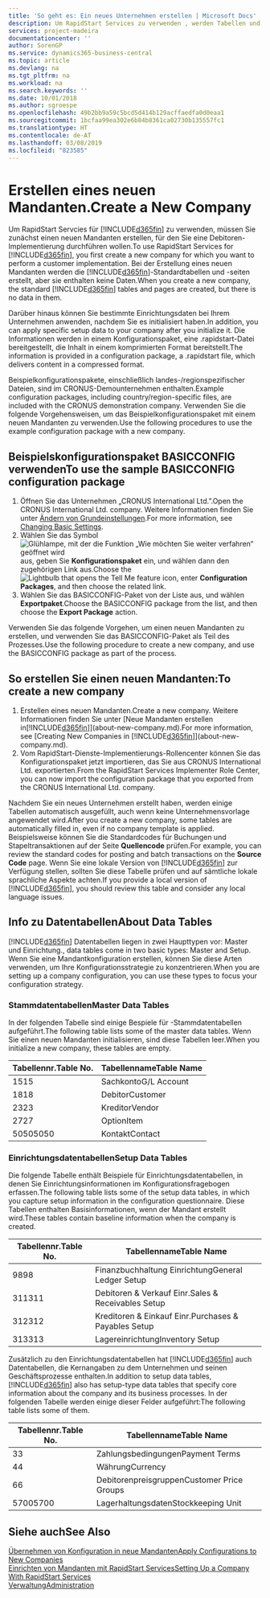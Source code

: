 ```yaml
---
title: 'So geht es: Ein neues Unternehmen erstellen | Microsoft Docs'
description: Um RapidStart Services zu verwenden , werden Tabellen und Seiten erstellt, aber sie enthalten keine Daten.
services: project-madeira
documentationcenter: ''
author: SorenGP
ms.service: dynamics365-business-central
ms.topic: article
ms.devlang: na
ms.tgt_pltfrm: na
ms.workload: na
ms.search.keywords: ''
ms.date: 10/01/2018
ms.author: sgroespe
ms.openlocfilehash: 49b2bb9a59c5bcd5d414b129acffaedfa0d0eaa1
ms.sourcegitcommit: 1bcfaa99ea302e6b84b8361ca02730b135557fc1
ms.translationtype: HT
ms.contentlocale: de-AT
ms.lasthandoff: 03/08/2019
ms.locfileid: "823585"
---
```

# <a name="create-a-new-company"></a><span data-ttu-id="935bd-103">Erstellen eines neuen Mandanten.</span><span class="sxs-lookup"><span data-stu-id="935bd-103">Create a New Company</span></span>
<span data-ttu-id="935bd-104">Um RapidStart Servcies für [!INCLUDE[d365fin](includes/d365fin_md.md)] zu verwenden, müssen Sie zunächst einen neuen Mandanten erstellen, für den Sie eine Debitoren-Implementierung durchführen wollen.</span><span class="sxs-lookup"><span data-stu-id="935bd-104">To use RapidStart Services for [!INCLUDE[d365fin](includes/d365fin_md.md)], you first create a new company for which you want to perform a customer implementation.</span></span> <span data-ttu-id="935bd-105">Bei der Erstellung eines neuen Mandanten werden die [!INCLUDE[d365fin](includes/d365fin_md.md)]-Standardtabellen und -seiten erstellt, aber sie enthalten keine Daten.</span><span class="sxs-lookup"><span data-stu-id="935bd-105">When you create a new company, the standard [!INCLUDE[d365fin](includes/d365fin_md.md)] tables and pages are created, but there is no data in them.</span></span>

<span data-ttu-id="935bd-106">Darüber hinaus können Sie bestimmte Einrichtungsdaten bei Ihrem Unternehmen anwenden, nachdem Sie es initialisiert haben.</span><span class="sxs-lookup"><span data-stu-id="935bd-106">In addition, you can apply specific setup data to your company after you initialize it.</span></span> <span data-ttu-id="935bd-107">Die Informationen werden in einem Konfigurationspaket, eine .rapidstart-Datei bereitgestellt, die Inhalt in einem komprimierten Format bereitstellt.</span><span class="sxs-lookup"><span data-stu-id="935bd-107">The information is provided in a configuration package, a .rapidstart file, which delivers content in a compressed format.</span></span>  

<span data-ttu-id="935bd-108">Beispielkonfigurationspakete, einschließlich landes-/regionspezifischer Dateien, sind im CRONUS-Demounternehmen enthalten.</span><span class="sxs-lookup"><span data-stu-id="935bd-108">Example configuration packages, including country/region-specific files, are included with the CRONUS demonstration company.</span></span> <span data-ttu-id="935bd-109">Verwenden Sie die folgende Vorgehensweisen, um das Beispielkonfigurationspaket mit einem neuen Mandanten zu verwenden.</span><span class="sxs-lookup"><span data-stu-id="935bd-109">Use the following procedures to use the example configuration package with a new company.</span></span>  

## <a name="to-use-the-sample-basicconfig-configuration-package"></a><span data-ttu-id="935bd-110">Beispielskonfigurationspaket BASICCONFIG verwenden</span><span class="sxs-lookup"><span data-stu-id="935bd-110">To use the sample BASICCONFIG configuration package</span></span>  
1. <span data-ttu-id="935bd-111">Öffnen Sie das Unternehmen „CRONUS International Ltd.”.</span><span class="sxs-lookup"><span data-stu-id="935bd-111">Open the CRONUS International Ltd. company.</span></span> <span data-ttu-id="935bd-112">Weitere Informationen finden Sie unter [Ändern von Grundeinstellungen](ui-change-basic-settings.md).</span><span class="sxs-lookup"><span data-stu-id="935bd-112">For more information, see [Changing Basic Settings](ui-change-basic-settings.md).</span></span>
2. <span data-ttu-id="935bd-113">Wählen Sie das Symbol ![Glühlampe, mit der die Funktion „Wie möchten Sie weiter verfahren“ geöffnet wird](media/ui-search/search_small.png "Wie möchten Sie weiter verfahren?") aus, geben Sie **Konfigurationspaket** ein, und wählen dann den zugehörigen Link aus.</span><span class="sxs-lookup"><span data-stu-id="935bd-113">Choose the ![Lightbulb that opens the Tell Me feature](media/ui-search/search_small.png "Tell me what you want to do") icon, enter **Configuration Packages**, and then choose the related link.</span></span>  
3. <span data-ttu-id="935bd-114">Wählen Sie das BASICCONFIG-Paket von der Liste aus, und wählen **Exportpaket**.</span><span class="sxs-lookup"><span data-stu-id="935bd-114">Choose the BASICCONFIG package from the list, and then choose the **Export Package** action.</span></span>  

<span data-ttu-id="935bd-115">Verwenden Sie das folgende Vorgehen, um einen neuen Mandanten zu erstellen, und verwenden Sie das BASICCONFIG-Paket als Teil des Prozesses.</span><span class="sxs-lookup"><span data-stu-id="935bd-115">Use the following procedure to create a new company, and use the BASICCONFIG package as part of the process.</span></span>  

## <a name="to-create-a-new-company"></a><span data-ttu-id="935bd-116">So erstellen Sie einen neuen Mandanten:</span><span class="sxs-lookup"><span data-stu-id="935bd-116">To create a new company</span></span>  
1. <span data-ttu-id="935bd-117">Erstellen eines neuen Mandanten.</span><span class="sxs-lookup"><span data-stu-id="935bd-117">Create a new company.</span></span> <span data-ttu-id="935bd-118">Weitere Informationen finden Sie unter  [Neue Mandanten erstellen in[!INCLUDE[d365fin](includes/d365fin_md.md)]](about-new-company.md).</span><span class="sxs-lookup"><span data-stu-id="935bd-118">For more information, see [Creating New Companies in [!INCLUDE[d365fin](includes/d365fin_md.md)]](about-new-company.md).</span></span>
2. <span data-ttu-id="935bd-119">Vom RapidStart-Dienste-Implementierungs-Rollencenter können Sie das Konfigurationspaket jetzt importieren, das Sie aus CRONUS International Ltd. exportierten.</span><span class="sxs-lookup"><span data-stu-id="935bd-119">From the RapidStart Services Implementer Role Center, you can now import the configuration package that you exported from the CRONUS International Ltd. company.</span></span>

<span data-ttu-id="935bd-120">Nachdem Sie ein neues Unternehmen erstellt haben, werden einige Tabellen automatisch ausgefüllt, auch wenn keine Unternehmensvorlage angewendet wird.</span><span class="sxs-lookup"><span data-stu-id="935bd-120">After you create a new company, some tables are automatically filled in, even if no company template is applied.</span></span> <span data-ttu-id="935bd-121">Beispielsweise können Sie die Standardcodes für Buchungen und Stapeltransaktionen auf der Seite **Quellencode** prüfen.</span><span class="sxs-lookup"><span data-stu-id="935bd-121">For example, you can review the standard codes for posting and batch transactions on the **Source Code** page.</span></span> <span data-ttu-id="935bd-122">Wenn Sie eine lokale Version von [!INCLUDE[d365fin](includes/d365fin_md.md)] zur Verfügung stellen, sollten Sie diese Tabelle prüfen und auf sämtliche lokale sprachliche Aspekte achten.</span><span class="sxs-lookup"><span data-stu-id="935bd-122">If you provide a local version of [!INCLUDE[d365fin](includes/d365fin_md.md)], you should review this table and consider any local language issues.</span></span>

## <a name="about-data-tables"></a><span data-ttu-id="935bd-123">Info zu Datentabellen</span><span class="sxs-lookup"><span data-stu-id="935bd-123">About Data Tables</span></span>
[!INCLUDE[d365fin](includes/d365fin_md.md)]  <span data-ttu-id="935bd-124">Datentabellen liegen in zwei Haupttypen vor: Master und Einrichtung.</span><span class="sxs-lookup"><span data-stu-id="935bd-124">, data tables come in two basic types: Master and Setup.</span></span> <span data-ttu-id="935bd-125">Wenn Sie eine Mandantkonfiguration erstellen, können Sie diese Arten verwenden, um Ihre Konfigurationsstrategie zu konzentrieren.</span><span class="sxs-lookup"><span data-stu-id="935bd-125">When you are setting up a company configuration, you can use these types to focus your configuration strategy.</span></span>  

### <a name="master-data-tables"></a><span data-ttu-id="935bd-126">Stammdatentabellen</span><span class="sxs-lookup"><span data-stu-id="935bd-126">Master Data Tables</span></span>  
<span data-ttu-id="935bd-127">In der folgenden Tabelle sind einige Bespiele für -Stammdatentabellen aufgeführt.</span><span class="sxs-lookup"><span data-stu-id="935bd-127">The following table lists some of the master data tables.</span></span> <span data-ttu-id="935bd-128">Wenn Sie einen neuen Mandanten initialisieren, sind diese Tabellen leer.</span><span class="sxs-lookup"><span data-stu-id="935bd-128">When you initialize a new company, these tables are empty.</span></span>  

|<span data-ttu-id="935bd-129">Tabellennr.</span><span class="sxs-lookup"><span data-stu-id="935bd-129">Table No.</span></span>|<span data-ttu-id="935bd-130">Tabellenname</span><span class="sxs-lookup"><span data-stu-id="935bd-130">Table Name</span></span>|  
|-------------------|--------------------|  
|<span data-ttu-id="935bd-131">15</span><span class="sxs-lookup"><span data-stu-id="935bd-131">15</span></span>|<span data-ttu-id="935bd-132">Sachkonto</span><span class="sxs-lookup"><span data-stu-id="935bd-132">G/L Account</span></span>|  
|<span data-ttu-id="935bd-133">18</span><span class="sxs-lookup"><span data-stu-id="935bd-133">18</span></span>|<span data-ttu-id="935bd-134">Debitor</span><span class="sxs-lookup"><span data-stu-id="935bd-134">Customer</span></span>|  
|<span data-ttu-id="935bd-135">23</span><span class="sxs-lookup"><span data-stu-id="935bd-135">23</span></span>|<span data-ttu-id="935bd-136">Kreditor</span><span class="sxs-lookup"><span data-stu-id="935bd-136">Vendor</span></span>|  
|<span data-ttu-id="935bd-137">27</span><span class="sxs-lookup"><span data-stu-id="935bd-137">27</span></span>|<span data-ttu-id="935bd-138">Option</span><span class="sxs-lookup"><span data-stu-id="935bd-138">Item</span></span>|  
|<span data-ttu-id="935bd-139">5050</span><span class="sxs-lookup"><span data-stu-id="935bd-139">5050</span></span>|<span data-ttu-id="935bd-140">Kontakt</span><span class="sxs-lookup"><span data-stu-id="935bd-140">Contact</span></span>|  

### <a name="setup-data-tables"></a><span data-ttu-id="935bd-141">Einrichtungsdatentabellen</span><span class="sxs-lookup"><span data-stu-id="935bd-141">Setup Data Tables</span></span>  
<span data-ttu-id="935bd-142">Die folgende Tabelle enthält Beispiele für Einrichtungsdatentabellen, in denen Sie Einrichtungsinformationen im Konfigurationsfragebogen erfassen.</span><span class="sxs-lookup"><span data-stu-id="935bd-142">The following table lists some of the setup data tables, in which you capture setup information in the configuration questionnaire.</span></span> <span data-ttu-id="935bd-143">Diese Tabellen enthalten Basisinformationen, wenn der Mandant erstellt wird.</span><span class="sxs-lookup"><span data-stu-id="935bd-143">These tables contain baseline information when the company is created.</span></span>  

|<span data-ttu-id="935bd-144">Tabellennr.</span><span class="sxs-lookup"><span data-stu-id="935bd-144">Table No.</span></span>|<span data-ttu-id="935bd-145">Tabellenname</span><span class="sxs-lookup"><span data-stu-id="935bd-145">Table Name</span></span>|  
|-------------------|--------------------|  
|<span data-ttu-id="935bd-146">98</span><span class="sxs-lookup"><span data-stu-id="935bd-146">98</span></span>|<span data-ttu-id="935bd-147">Finanzbuchhaltung Einrichtung</span><span class="sxs-lookup"><span data-stu-id="935bd-147">General Ledger Setup</span></span>|  
|<span data-ttu-id="935bd-148">311</span><span class="sxs-lookup"><span data-stu-id="935bd-148">311</span></span>|<span data-ttu-id="935bd-149">Debitoren & Verkauf Einr.</span><span class="sxs-lookup"><span data-stu-id="935bd-149">Sales & Receivables Setup</span></span>|  
|<span data-ttu-id="935bd-150">312</span><span class="sxs-lookup"><span data-stu-id="935bd-150">312</span></span>|<span data-ttu-id="935bd-151">Kreditoren & Einkauf Einr.</span><span class="sxs-lookup"><span data-stu-id="935bd-151">Purchases & Payables Setup</span></span>|  
|<span data-ttu-id="935bd-152">313</span><span class="sxs-lookup"><span data-stu-id="935bd-152">313</span></span>|<span data-ttu-id="935bd-153">Lagereinrichtung</span><span class="sxs-lookup"><span data-stu-id="935bd-153">Inventory Setup</span></span>|  

<span data-ttu-id="935bd-154">Zusätzlich zu den Einrichtungsdatentabellen hat [!INCLUDE[d365fin](includes/d365fin_md.md)] auch Datentabellen, die Kernangaben zu dem Unternehmen und seinen Geschäftsprozesse enthalten.</span><span class="sxs-lookup"><span data-stu-id="935bd-154">In addition to setup data tables, [!INCLUDE[d365fin](includes/d365fin_md.md)] also has setup-type data tables that specify core information about the company and its business processes.</span></span> <span data-ttu-id="935bd-155">In der folgenden Tabelle werden einige dieser Felder aufgeführt:</span><span class="sxs-lookup"><span data-stu-id="935bd-155">The following table lists some of them.</span></span>  

|<span data-ttu-id="935bd-156">Tabellennr.</span><span class="sxs-lookup"><span data-stu-id="935bd-156">Table No.</span></span>|<span data-ttu-id="935bd-157">Tabellenname</span><span class="sxs-lookup"><span data-stu-id="935bd-157">Table Name</span></span>|  
|-------------------|--------------------|  
|<span data-ttu-id="935bd-158">3</span><span class="sxs-lookup"><span data-stu-id="935bd-158">3</span></span>|<span data-ttu-id="935bd-159">Zahlungsbedingungen</span><span class="sxs-lookup"><span data-stu-id="935bd-159">Payment Terms</span></span>|  
|<span data-ttu-id="935bd-160">4</span><span class="sxs-lookup"><span data-stu-id="935bd-160">4</span></span>|<span data-ttu-id="935bd-161">Währung</span><span class="sxs-lookup"><span data-stu-id="935bd-161">Currency</span></span>|  
|<span data-ttu-id="935bd-162">6</span><span class="sxs-lookup"><span data-stu-id="935bd-162">6</span></span>|<span data-ttu-id="935bd-163">Debitorenpreisgruppen</span><span class="sxs-lookup"><span data-stu-id="935bd-163">Customer Price Groups</span></span>|  
|<span data-ttu-id="935bd-164">5700</span><span class="sxs-lookup"><span data-stu-id="935bd-164">5700</span></span>|<span data-ttu-id="935bd-165">Lagerhaltungsdaten</span><span class="sxs-lookup"><span data-stu-id="935bd-165">Stockkeeping Unit</span></span>|

  

## <a name="see-also"></a><span data-ttu-id="935bd-166">Siehe auch</span><span class="sxs-lookup"><span data-stu-id="935bd-166">See Also</span></span>  
[<span data-ttu-id="935bd-167">Übernehmen von Konfiguration in neue Mandanten</span><span class="sxs-lookup"><span data-stu-id="935bd-167">Apply Configurations to New Companies</span></span>](admin-apply-configuration-to-new-companies.md)  
[<span data-ttu-id="935bd-168">Einrichten von Mandanten mit RapidStart Services</span><span class="sxs-lookup"><span data-stu-id="935bd-168">Setting Up a Company With RapidStart Services</span></span>](admin-set-up-a-company-with-rapidstart.md)  
[<span data-ttu-id="935bd-169">Verwaltung</span><span class="sxs-lookup"><span data-stu-id="935bd-169">Administration</span></span>](admin-setup-and-administration.md)
